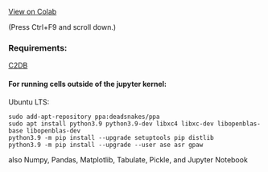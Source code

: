 [View on Colab](https://colab.research.google.com/github/mayhd3/DIPC/blob/master/topinsulators.ipynb)

(Press Ctrl+F9 and scroll down.)

### Requirements:

[C2DB](https://cmr.fysik.dtu.dk/c2db/c2db.html)

#### For running cells outside of the jupyter kernel:

Ubuntu LTS:
```
sudo add-apt-repository ppa:deadsnakes/ppa
sudo apt install python3.9 python3.9-dev libxc4 libxc-dev libopenblas-base libopenblas-dev
python3.9 -m pip install --upgrade setuptools pip distlib
python3.9 -m pip install --upgrade --user ase asr gpaw
```

also Numpy, Pandas, Matplotlib, Tabulate, Pickle, and Jupyter Notebook